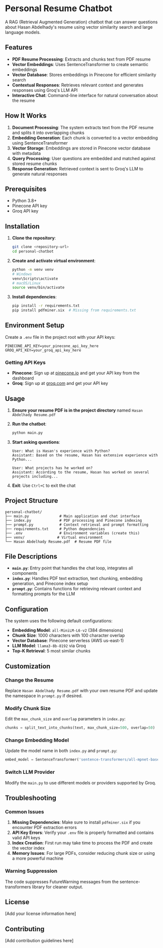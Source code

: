 # Personal Resume Chatbot

A RAG (Retrieval Augmented Generation) chatbot that can answer questions about Hasan Abdelhady's resume using vector similarity search and large language models.

## Features

- **PDF Resume Processing**: Extracts and chunks text from PDF resume
- **Vector Embeddings**: Uses SentenceTransformer to create semantic embeddings
- **Vector Database**: Stores embeddings in Pinecone for efficient similarity search
- **Contextual Responses**: Retrieves relevant context and generates responses using Groq's LLM API
- **Interactive Chat**: Command-line interface for natural conversation about the resume

## How It Works

1. **Document Processing**: The system extracts text from the PDF resume and splits it into overlapping chunks
2. **Embedding Generation**: Each chunk is converted to a vector embedding using SentenceTransformer
3. **Vector Storage**: Embeddings are stored in Pinecone vector database with metadata
4. **Query Processing**: User questions are embedded and matched against stored resume chunks
5. **Response Generation**: Retrieved context is sent to Groq's LLM to generate natural responses

## Prerequisites

- Python 3.8+
- Pinecone API key
- Groq API key

## Installation

1. **Clone the repository**:

   ```bash
   git clone <repository-url>
   cd personal-chatbot
   ```

2. **Create and activate virtual environment**:

   ```bash
   python -m venv venv
   # Windows
   venv\Scripts\activate
   # macOS/Linux
   source venv/bin/activate
   ```

3. **Install dependencies**:
   ```bash
   pip install -r requirements.txt
   pip install pdfminer.six  # Missing from requirements.txt
   ```

## Environment Setup

Create a `.env` file in the project root with your API keys:

```env
PINECONE_API_KEY=your_pinecone_api_key_here
GROQ_API_KEY=your_groq_api_key_here
```

### Getting API Keys

- **Pinecone**: Sign up at [pinecone.io](https://pinecone.io) and get your API key from the dashboard
- **Groq**: Sign up at [groq.com](https://groq.com) and get your API key

## Usage

1. **Ensure your resume PDF is in the project directory** named `Hasan Abdelhady Resume.pdf`

2. **Run the chatbot**:

   ```bash
   python main.py
   ```

3. **Start asking questions**:

   ```
   User: What is Hasan's experience with Python?
   Assistant: Based on the resume, Hasan has extensive experience with Python...

   User: What projects has he worked on?
   Assistant: According to the resume, Hasan has worked on several projects including...
   ```

4. **Exit**: Use `Ctrl+C` to exit the chat

## Project Structure

```
personal-chatbot/
├── main.py              # Main application and chat interface
├── index.py             # PDF processing and Pinecone indexing
├── prompt.py            # Context retrieval and prompt formatting
├── requirements.txt     # Python dependencies
├── .env                 # Environment variables (create this)
├── venv/               # Virtual environment
└── Hasan Abdelhady Resume.pdf  # Resume PDF file
```

## File Descriptions

- **`main.py`**: Entry point that handles the chat loop, integrates all components
- **`index.py`**: Handles PDF text extraction, text chunking, embedding generation, and Pinecone index setup
- **`prompt.py`**: Contains functions for retrieving relevant context and formatting prompts for the LLM

## Configuration

The system uses the following default configurations:

- **Embedding Model**: `all-MiniLM-L6-v2` (384 dimensions)
- **Chunk Size**: 1000 characters with 100 character overlap
- **Vector Database**: Pinecone serverless (AWS us-east-1)
- **LLM Model**: `llama3-8b-8192` via Groq
- **Top-K Retrieval**: 5 most similar chunks

## Customization

### Change the Resume

Replace `Hasan Abdelhady Resume.pdf` with your own resume PDF and update the namespace in `prompt.py` if desired.

### Modify Chunk Size

Edit the `max_chunk_size` and `overlap` parameters in `index.py`:

```python
chunks = split_text_into_chunks(text, max_chunk_size=500, overlap=50)
```

### Change Embedding Model

Update the model name in both `index.py` and `prompt.py`:

```python
embed_model = SentenceTransformer('sentence-transformers/all-mpnet-base-v2')
```

### Switch LLM Provider

Modify the `main.py` to use different models or providers supported by Groq.

## Troubleshooting

### Common Issues

1. **Missing Dependencies**: Make sure to install `pdfminer.six` if you encounter PDF extraction errors
2. **API Key Errors**: Verify your `.env` file is properly formatted and contains valid API keys
3. **Index Creation**: First run may take time to process the PDF and create the vector index
4. **Memory Issues**: For large PDFs, consider reducing chunk size or using a more powerful machine

### Warning Suppression

The code suppresses FutureWarning messages from the sentence-transformers library for cleaner output.

## License

[Add your license information here]

## Contributing

[Add contribution guidelines here]
